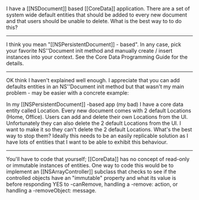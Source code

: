 

I have a [[NSDocument]] based [[CoreData]] application.  There are a set of system wide default entities that should be added to every new document and that users should be unable to delete.  What is the best way to to do this?


----
I think you mean "[[NSPersistentDocument]] - based". In any case, pick your favorite NS''Document init method and manually create / insert instances into your context. See the Core Data Programming Guide for the details.

----
OK think I haven't explained well enough.  I appreciate that you can add defaults entities in an NS''Document init method but that wasn't my main problem - may be easier with a concrete example:

In my [[NSPersistentDocument]] -based app (my bad) I have a core data entity called Location.  Every new document comes with 2 default Locations (Home, Office).  Users can add and delete their own Locations from the UI.  Unfortunately they can also delete the 2 default Locations from the UI.  I want to make it so they can't delete the 2 default Locations.  What's the best way to stop them?  Ideally this needs to be an easily replicable solution as I have lots of entities that I want to be able to exhibit this behaviour.

----
You'll have to code that yourself; [[CoreData]] has no concept of read-only or immutable instances of entities.  One way to code this would be to implement an [[NSArrayController]] subclass that checks to see if the controlled objects have an "immutable" property and what its value is before responding YES to -canRemove, handling a -remove: action, or handling a -removeObject: message.